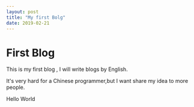 ```yaml
---
layout: post
title: "My first Bolg"
date: 2019-02-21
---
```


# First Blog

This is my first blog , I will write blogs by English.

It's very hard for a Chinese programmer,but I want share my idea to more people.

Hello World